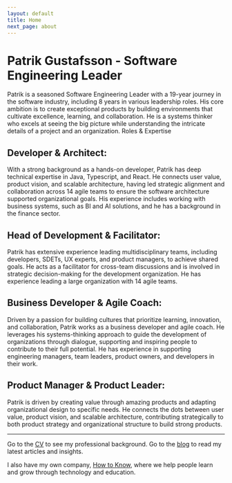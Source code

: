 ```yaml
---
layout: default
title: Home
next_page: about
---
```


# Patrik Gustafsson - Software Engineering Leader

Patrik is a seasoned Software Engineering Leader with a 19-year journey in the software industry, including 8 years in various leadership roles. His core ambition is to create exceptional products by building environments that cultivate excellence, learning, and collaboration. He is a systems thinker who excels at seeing the big picture while understanding the intricate details of a project and an organization.
Roles & Expertise

## Developer & Architect:
With a strong background as a hands-on developer, Patrik has deep technical expertise in Java, Typescript, and React. He connects user value, product vision, and scalable architecture, having led strategic alignment and collaboration across 14 agile teams to ensure the software architecture supported organizational goals. His experience includes working with business systems, such as BI and AI solutions, and he has a background in the finance sector.

## Head of Development & Facilitator:
Patrik has extensive experience leading multidisciplinary teams, including developers, SDETs, UX experts, and product managers, to achieve shared goals. He acts as a facilitator for cross-team discussions and is involved in strategic decision-making for the development organization. He has experience leading a large organization with 14 agile teams.

## Business Developer & Agile Coach:
Driven by a passion for building cultures that prioritize learning, innovation, and collaboration, Patrik works as a business developer and agile coach. He leverages his systems-thinking approach to guide the development of organizations through dialogue, supporting and inspiring people to contribute to their full potential. He has experience in supporting engineering managers, team leaders, product owners, and developers in their work.

## Product Manager & Product Leader:
Patrik is driven by creating value through amazing products and adapting organizational design to specific needs. He connects the dots between user value, product vision, and scalable architecture, contributing strategically to both product strategy and organizational structure to build strong products.

---

Go to the [CV](/cv/) to see my professional background.
Go to the [blog](/blog/) to read my latest articles and insights.

I also have my own company, [How to Know](https://howtoknow.se), where we help people learn and grow through technology and education.
